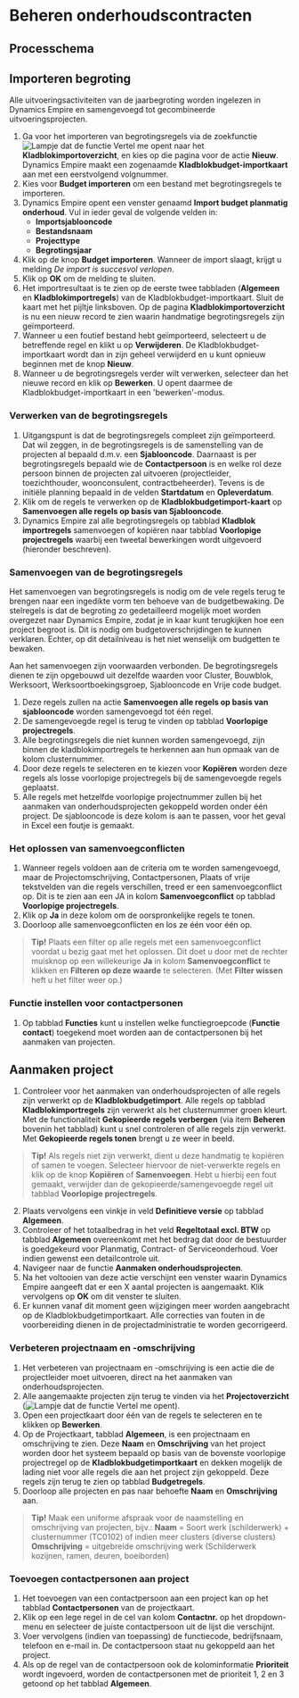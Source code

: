 # Beheren onderhoudscontracten


## Processchema

## Importeren begroting
Alle uitvoeringsactiviteiten van de jaarbegroting worden ingelezen in Dynamics Empire en samengevoegd tot  gecombineerde uitvoeringsprojecten.

 1. Ga voor het importeren van begrotingsregels via de zoekfunctie ![Lampje dat de functie Vertel me opent](https://docs.microsoft.com/nl-NL/dynamics365/business-central/media/ui-search/search_small.png "Vertel me wat u wilt doen") naar het **Kladblokimportoverzicht**, en kies op die pagina voor de actie **Nieuw**. Dynamics Empire maakt een zogenaamde **Kladblokbudget-importkaart** aan met een eerstvolgend volgnummer.
 2. Kies voor **Budget importeren** om een bestand met begrotingsregels te importeren.
 3. Dynamics Empire opent een venster genaamd **Import budget planmatig onderhoud**. Vul in ieder geval de volgende velden in:
	 * **Importsjablooncode**
	 * **Bestandsnaam**
	 * **Projecttype**
	 * **Begrotingsjaar**
 4. Klik op de knop **Budget importeren**. Wanneer de import slaagt, krijgt u melding *De import is succesvol verlopen*.
 5. Klik op **OK** om de melding te sluiten.
 6. Het importresultaat is te zien op de eerste twee tabbladen (**Algemeen** en **Kladblokimportregels**) van de Kladblokbudget-importkaart. Sluit de kaart met het pijltje linksboven. Op de pagina **Kladblokimportoverzicht** is nu een nieuw record te zien waarin handmatige begrotingsregels zijn geïmporteerd.
 7. Wanneer u een foutief bestand hebt geïmporteerd, selecteert u de betreffende regel en klikt u op **Verwijderen**. De Kladblokbudget-importkaart wordt dan in zijn geheel verwijderd en u kunt opnieuw beginnen met de knop **Nieuw**.
 8. Wanneer u de begrotingsregels verder wilt verwerken, selecteer dan het nieuwe record en klik op **Bewerken**. U opent daarmee de Kladblokbudget-importkaart in een 'bewerken'-modus. 

### Verwerken van de begrotingsregels
 1. Uitgangspunt is dat de begrotingsregels compleet zijn geïmporteerd. Dat wil zeggen, in de begrotingsregels is de samenstelling van de projecten al bepaald d.m.v. een **Sjablooncode**. Daarnaast is per begrotingsregels bepaald wie de **Contactpersoon** is en welke rol deze persoon binnen de projecten zal uitvoeren (projectleider, toezichthouder, woonconsulent, contractbeheerder). Tevens is de initiële planning bepaald in de velden **Startdatum** en **Opleverdatum**.
 2. Klik om de regels te verwerken op de **Kladblokbudgetimport-kaart** op **Samenvoegen alle regels op basis van Sjablooncode**.
 3. Dynamics Empire zal alle begrotingsregels op tabblad **Kladblok importregels** samenvoegen of kopiëren naar tabblad **Voorlopige projectregels** waarbij een tweetal bewerkingen wordt uitgevoerd (hieronder beschreven).
 
### Samenvoegen van de begrotingsregels
Het samenvoegen van begrotingsregels is nodig om de vele regels terug te brengen naar een ingedikte vorm ten behoeve van de budgetbewaking. De stelregels is dat de begroting zo gedetailleerd mogelijk moet worden overgezet naar Dynamics Empire, zodat je in kaar kunt terugkijken hoe een project begroot is. Dit is nodig om budgetoverschrijdingen te kunnen verklaren. Echter, op dit detailniveau is het niet wenselijk om budgetten te bewaken.

Aan het samenvoegen zijn voorwaarden verbonden. De begrotingsregels dienen te zijn opgebouwd uit dezelfde waarden voor Cluster, Bouwblok, Werksoort, Werksoortboekingsgroep, Sjablooncode en Vrije code budget.

 1. Deze regels zullen na actie **Samenvoegen alle regels op basis van sjablooncode** worden samengevoegd tot één regel.
 2. De samengevoegde regel is terug te vinden op tabblad **Voorlopige projectregels**.
 3. Alle begrotingsregels die niet kunnen worden samengevoegd, zijn binnen de kladblokimportregels te herkennen aan hun opmaak van de kolom clusternummer.
 4. Door deze regels te selecteren en te kiezen voor **Kopiëren** worden deze regels als losse voorlopige projectregels bij de samengevoegde regels geplaatst.
 5. Alle regels met hetzelfde voorlopige projectnummer zullen bij het aanmaken van onderhoudsprojecten gekoppeld worden onder één project. De sjablooncode is deze kolom is aan te passen, voor het geval in Excel een foutje is gemaakt.

### Het oplossen van samenvoegconflicten

 1. Wanneer regels voldoen aan de criteria om te worden samengevoegd, maar de Projectomschrijving, Contactpersonen, Plaats of vrije tekstvelden van die regels verschillen, treed er een samenvoegconflict op. Dit is te zien aan een JA in kolom **Samenvoegconflict** op tabblad **Voorlopige projectregels**.
 2. Klik op **Ja** in deze kolom om de oorspronkelijke regels te tonen.
 3. Doorloop alle samenvoegconflicten en los ze één voor één op.

>**Tip!** Plaats een filter op alle regels met een samenvoegconflict voordat u bezig gaat met het oplossen. Dit doet u door met de rechter muisknop op een willekeurige **Ja** in kolom **Samenvoegconflict** te klikken en **Filteren op deze waarde** te selecteren. (Met **Filter wissen** heft u het filter weer op.)

### Functie instellen voor contactpersonen

 1. Op tabblad **Functies** kunt u instellen welke functiegroepcode (**Functie contact**) toegekend moet worden aan de contactpersonen bij het aanmaken van projecten.

## Aanmaken project

 1. Controleer voor het aanmaken van onderhoudsprojecten of alle regels zijn verwerkt op de **Kladblokbudgetimport**. Alle regels op tabblad **Kladblokimportregels** zijn verwerkt als het clusternummer groen kleurt. Met de functionaliteit **Gekopieerde regels verbergen** (via item **Beheren** bovenin het tabblad) kunt u snel controleren of alle regels zijn verwerkt. Met **Gekopieerde regels tonen** brengt u ze weer in beeld.
 
>**Tip!** Als regels niet zijn verwerkt, dient u deze handmatig te kopiëren of samen te voegen. Selecteer  hiervoor de niet-verwerkte regels en klik op de knop **Kopiëren** of **Samenvoegen**. Hebt u hierbij een fout gemaakt, verwijder dan de gekopieerde/samengevoegde regel uit
tabblad **Voorlopige projectregels**.

 2. Plaats vervolgens een vinkje in veld **Definitieve versie** op tabblad **Algemeen**.
 3. Controleer of het totaalbedrag in het veld **Regeltotaal excl. BTW** op tabblad **Algemeen** overeenkomt met het bedrag dat door de bestuurder is goedgekeurd voor Planmatig, Contract- of Serviceonderhoud. Voer indien gewenst een detailcontrole uit.
 4. Navigeer naar de functie **Aanmaken onderhoudsprojecten**.
 5. Na het voltooien van deze actie verschijnt een venster waarin Dynamics Empire aangeeft dat er een X aantal projecten is aangemaakt. Klik vervolgens op **OK** om dit venster te sluiten.
 6. Er kunnen vanaf dit moment geen wijzigingen meer worden aangebracht op de Kladblokbudgetimportkaart. Alle correcties van fouten in de voorbereiding dienen in de projectadministratie te worden gecorrigeerd.
  
### Verbeteren projectnaam en -omschrijving
 1. Het verbeteren van projectnaam en -omschrijving is een actie die de projectleider moet uitvoeren, direct na het aanmaken van onderhoudsprojecten.
 2. Alle aangemaakte projecten zijn terug te vinden via het **Projectoverzicht** (![Lampje dat de functie Vertel me opent](https://docs.microsoft.com/nl-NL/dynamics365/business-central/media/ui-search/search_small.png "Vertel me wat u wilt doen")).
 3. Open een projectkaart door één van de regels te selecteren en te klikken op **Bewerken**.
 4. Op de Projectkaart, tabblad **Algemeen**, is een projectnaam en omschrijving te zien. Deze **Naam** en **Omschrijving** van het project worden door het systeem bepaald op basis van de bovenste voorlopige projectregel op de **Kladblokbudgetimportkaart** en dekken mogelijk de lading niet voor alle regels die aan het project zijn gekoppeld. Deze regels zijn terug te zien op tabblad **Budgetregels**. 
 5. Doorloop alle projecten en pas naar behoefte **Naam** en **Omschrijving** aan.

>**Tip!** Maak een uniforme afspraak voor de naamstelling en omschrijving van projecten, bijv.:
 >**Naam** = Soort werk (schilderwerk) + clusternummer (TC0102) of indien meer clusters (diverse clusters)
 > **Omschrijving** = uitgebreide omschrijving werk (Schilderwerk kozijnen, ramen, deuren, boeiborden)
     

### Toevoegen contactpersonen aan project
 1. Het toevoegen van een contactpersoon aan een project kan op het tabblad **Contactpersonen** van de projectkaart.
 2. Klik op een lege regel in de cel van kolom **Contactnr.** op het dropdown-menu en selecteer de juiste contactpersoon uit de lijst die verschijnt.
 3. Voer vervolgens (indien van toepassing) de functiecode, bedrijfsnaam, telefoon en e-mail in. De contactpersoon staat nu gekoppeld aan het project.
 4. Als op de regel van de contactpersoon ook de kolominformatie **Prioriteit** wordt ingevoerd, worden de contactpersonen met de prioriteit 1, 2 en 3 getoond op het tabblad **Algemeen**.


<!--stackedit_data:
eyJoaXN0b3J5IjpbLTExODE2NjA2NzksNzgxNDk5NzYzLDU4Nz
I5NzM4NSwtNDk3MDczMDksMjA4ODMyMDAzNiwyMTM2MjQxMTI1
LDk5MTM4MTQ3NCwtOTA1MzM4MzcwLC02MDIyNzI2MTEsLTI3OD
A3ODQ2MV19
-->